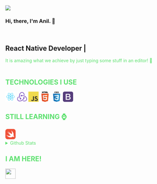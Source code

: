 <img src="https://media.giphy.com/media/G5eO2XaXAly5a/giphy.gif" align="center">

### Hi, there, I'm Anil. :santa: 
<br>

##  React Native Developer | 


<font color ="#5CE06E"> It is amazing what we achieve by just typing some stuff in an editor! :purple_heart:
<br>
<br>

## TECHNOLOGIES I USE 

<img height="32" width="32" src="https://raw.githubusercontent.com/github/explore/80688e429a7d4ef2fca1e82350fe8e3517d3494d/topics/react/react.png" />
<img height="32" width="32" src="https://raw.githubusercontent.com/github/explore/80688e429a7d4ef2fca1e82350fe8e3517d3494d/topics/redux/redux.png" />
<img height="32" width="32" src="https://raw.githubusercontent.com/github/explore/80688e429a7d4ef2fca1e82350fe8e3517d3494d/topics/javascript/javascript.png" />
<img height="32" width="32" src="https://raw.githubusercontent.com/github/explore/80688e429a7d4ef2fca1e82350fe8e3517d3494d/topics/html/html.png" />
<img height="32" width="32" src="https://raw.githubusercontent.com/github/explore/80688e429a7d4ef2fca1e82350fe8e3517d3494d/topics/css/css.png" />
<img height="32" width="32" src="https://raw.githubusercontent.com/github/explore/80688e429a7d4ef2fca1e82350fe8e3517d3494d/topics/bootstrap/bootstrap.png" />

<br>

## STILL LEARNING :watch:

<img height="32" width="32" src="https://raw.githubusercontent.com/github/explore/80688e429a7d4ef2fca1e82350fe8e3517d3494d/topics/swift/swift.png" />

<br>

<details> 
<summary>  Github Stats</summary>
<img src="https://github-readme-stats.vercel.app/api/top-langs/?username=aniloncul&layout=compact">
</details> 


## I AM HERE! 
[<img height="32" width="32" src="https://unpkg.com/simple-icons@v7/icons/linkedin.svg" />][linkedin]

 [linkedin]: https://www.linkedin.com/in/anil-oncul-a5728ab4/